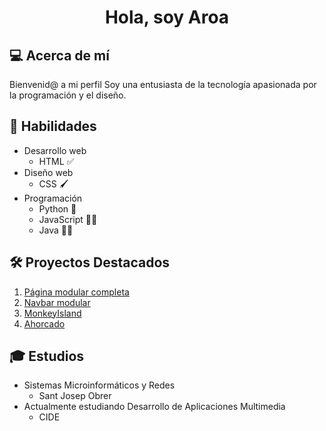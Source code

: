 <!-- Encabezado -->
<h1 align="center">
  Hola, soy Aroa
</h1>

## 💻 Acerca de mí
Bienvenid@ a mi perfil Soy una entusiasta de la tecnología apasionada por la programación y el diseño.

## 🧠 Habilidades
- Desarrollo web
  - HTML ✅
- Diseño web
  - CSS 🖌
- Programación
  - Python 🐍
  - JavaScript 👨‍💻
  - Java 👩‍💻

## 🛠️ Proyectos Destacados
1. [Página modular completa](https://adrianheca.github.io/LMGI/Actividad_20/)
2. [Navbar modular](https://adrianheca.github.io/LMGI/Actividad_19/)
3. [MonkeyIsland](https://github.com/AdrianHeCa/Programacion/blob/main/Inicio/src/inicio/MonkeyIsland.java)
3. [Ahorcado](https://github.com/AdrianHeCa/Programacion/blob/main/Inicio/src/inicio/Ahorcado.java)

## 🎓 Estudios
  - Sistemas Microinformáticos y Redes
    - Sant Josep Obrer
  - Actualmente estudiando Desarrollo de Aplicaciones Multimedia
    - CIDE
